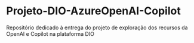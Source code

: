 # Projeto-DIO-AzureOpenAI-Copilot
Repositório dedicado à entrega do projeto de exploração dos recursos da OpenAI e Copilot na plataforma DIO
